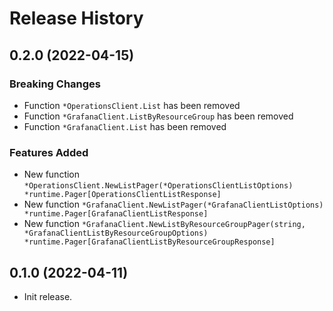 # Release History

## 0.2.0 (2022-04-15)
### Breaking Changes

- Function `*OperationsClient.List` has been removed
- Function `*GrafanaClient.ListByResourceGroup` has been removed
- Function `*GrafanaClient.List` has been removed

### Features Added

- New function `*OperationsClient.NewListPager(*OperationsClientListOptions) *runtime.Pager[OperationsClientListResponse]`
- New function `*GrafanaClient.NewListPager(*GrafanaClientListOptions) *runtime.Pager[GrafanaClientListResponse]`
- New function `*GrafanaClient.NewListByResourceGroupPager(string, *GrafanaClientListByResourceGroupOptions) *runtime.Pager[GrafanaClientListByResourceGroupResponse]`


## 0.1.0 (2022-04-11)

- Init release.